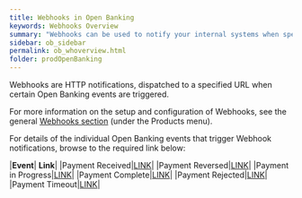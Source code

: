 ```yaml
---
title: Webhooks in Open Banking 
keywords: Webhooks Overview
summary: "Webhooks can be used to notify your internal systems when specific Open Banking events occur."
sidebar: ob_sidebar
permalink: ob_whoverview.html
folder: prodOpenBanking
---
```



Webhooks are HTTP notifications, dispatched to a specified URL when certain Open Banking events are triggered. 

For more information on the setup and configuration of Webhooks, see the general [Webhooks section](wh_overview.html) (under the Products menu). 

For details of the individual Open Banking events that trigger Webhook notifications, browse to the required link below:

|**Event**| **Link**|
|Payment Received|[LINK](ob_whreceived.html)|
|Payment Reversed|[LINK](ob_whrreversed.html)|
|Payment in Progress|[LINK](ob_whpaymentinprogress.html)|
|Payment Complete|[LINK](ob_whpaymentcomplete.html)|
|Payment Rejected|[LINK](ob_whpaymentrejected.html)|
|Payment Timeout|[LINK](ob_whpaymenttimeout.html)|






